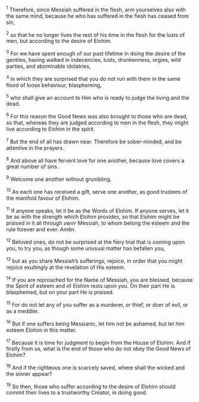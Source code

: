 <sup>1</sup> Therefore, since Messiah suffered in the flesh, arm yourselves also with the same mind, because he who has suffered in the flesh has ceased from sin,

<sup>2</sup> so that he no longer lives the rest of his time in the flesh for the lusts of men, but according to the desire of Elohim.

<sup>3</sup> For we have spent enough of our past lifetime in doing the desire of the gentiles, having walked in indecencies, lusts, drunkenness, orgies, wild parties, and abominable idolatries,

<sup>4</sup> in which they are surprised that you do not run with them in the same flood of loose behaviour, blaspheming,

<sup>5</sup> who shall give an account to Him who is ready to judge the living and the dead.

<sup>6</sup> For this reason the Good News was also brought to those who are dead, so that, whereas they are judged according to men in the flesh, they might live according to Elohim in the spirit.

<sup>7</sup> But the end of all has drawn near. Therefore be sober-minded, and be attentive in the prayers.

<sup>8</sup> And above all have fervent love for one another, because love covers a great number of sins.

<sup>9</sup> Welcome one another without grumbling.

<sup>10</sup> As each one has received a gift, serve one another, as good trustees of the manifold favour of Elohim.

<sup>11</sup> If anyone speaks, let it be as the Words of Elohim. If anyone serves, let it be as with the strength which Elohim provides, so that Elohim might be praised in it all through יהושע Messiah, to whom belong the esteem and the rule forever and ever. Amĕn.

<sup>12</sup> Beloved ones, do not be surprised at the fiery trial that is coming upon you, to try you, as though some unusual matter has befallen you,

<sup>13</sup> but as you share Messiah’s sufferings, rejoice, in order that you might rejoice exultingly at the revelation of His esteem.

<sup>14</sup> If you are reproached for the Name of Messiah, you are blessed, because the Spirit of esteem and of Elohim rests upon you. On their part He is blasphemed, but on your part He is praised.

<sup>15</sup> For do not let any of you suffer as a murderer, or thief, or doer of evil, or as a meddler.

<sup>16</sup> But if one suffers being Messianic, let him not be ashamed, but let him esteem Elohim in this matter.

<sup>17</sup> Because it is time for judgment to begin from the House of Elohim. And if firstly from us, what is the end of those who do not obey the Good News of Elohim?

<sup>18</sup> And if the righteous one is scarcely saved, where shall the wicked and the sinner appear?

<sup>19</sup> So then, those who suffer according to the desire of Elohim should commit their lives to a trustworthy Creator, in doing good.

